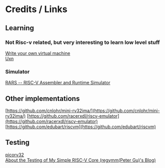 # Credits / Links
## Learning
### Not Risc-v related, but very interesting to learn low level stuff
[Write your own virtual machine](https://www.jmeiners.com/lc3-vm/) \
[Uxn](https://wiki.xxiivv.com/site/uxn.html)

### Simulator
[RARS -- RISC-V Assembler and Runtime Simulator](https://github.com/TheThirdOne/rars)

## Other implementations
[https://github.com/cnlohr/mini-rv32ima/](https://github.com/cnlohr/mini-rv32ima/)
[https://github.com/racerxdl/riscv-emulator](https://github.com/racerxdl/riscv-emulator) \
[https://github.com/edubart/riscvm](https://github.com/edubart/riscvm)

## Testing
[picorv32](https://github.com/YosysHQ/picorv32) \
[About the Testing of My Simple RISC-V Core (regymm(Peter Gu)'s Blog)](https://www.ustcpetergu.com/MyBlog/experience/2021/07/09/about-riscv-testing.html)